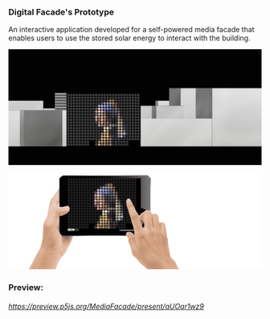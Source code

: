 ### Digital Facade's Prototype

An interactive application developed for a self-powered media facade that enables users to use the stored solar energy to interact with the building.

![User Interface](https://raw.githubusercontent.com/OmidBakhshaei/Digital-Facade-s-Prototype/main/img/media.jpg)

![User Interface](https://raw.githubusercontent.com/OmidBakhshaei/Digital-Facade-s-Prototype/main/img/MediaFacade0.jpg)

### Preview:
###### https://preview.p5js.org/MediaFacade/present/aUOqr1wz9
